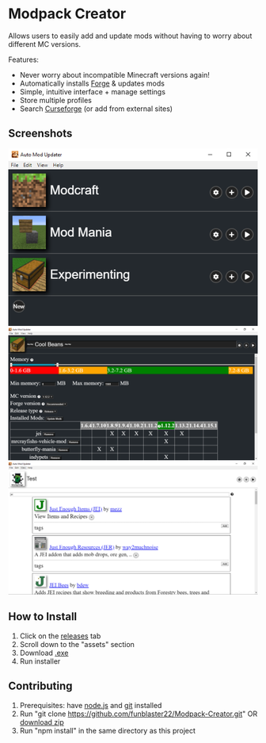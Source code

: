 # Modpack Creator
Allows users to easily add and update mods without having to worry about different MC versions.

Features:
 - Never worry about incompatible Minecraft versions again!
 - Automatically installs [Forge](https://files.minecraftforge.net/) & updates mods
 - Simple, intuitive interface + manage settings
 - Store multiple profiles
 - Search [Curseforge](https://www.curseforge.com/minecraft/mc-mods) (or add from external sites)

## Screenshots
![main screen](https://github.com/funblaster22/Modpack-Creator/blob/Main/.github/home.png)
![settings](https://github.com/funblaster22/Modpack-Creator/blob/Main/.github/settings.png)
![add mods](https://github.com/funblaster22/Modpack-Creator/blob/Main/.github/add-mods.png)

## How to Install
1. Click on the [releases](https://github.com/funblaster22/Modpack-Creator/releases) tab
2. Scroll down to the "assets" section
3. Download [.exe](https://github.com/funblaster22/Modpack-Creator/releases/download/v1.0.0/Auto-Mod-Updater-Setup-1.0.0.exe)
4. Run installer

## Contributing
1. Prerequisites: have [node.js](https://nodejs.org/en/) and [git](https://git-scm.com/downloads) installed
2. Run "git clone https://github.com/funblaster22/Modpack-Creator.git" OR [download zip](https://github.com/funblaster22/Modpack-Creator/archive/Main.zip)
3. Run "npm install" in the same directory as this project

